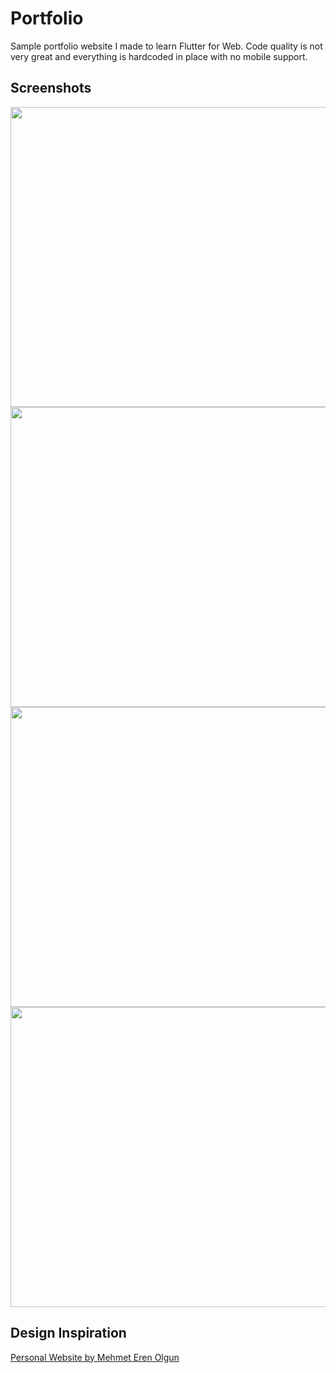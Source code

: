 

# Portfolio

Sample portfolio website I made to learn Flutter for Web.
Code quality is not very great and everything is hardcoded in place with no mobile support.

## Screenshots
<img src="https://raw.githubusercontent.com/oddlyspaced/Portfolio/master/screenshots/home.png" width="853" height="480"/>
<img src="https://raw.githubusercontent.com/oddlyspaced/Portfolio/master/screenshots/education.png" width="853" height="480"/>
<img src="https://raw.githubusercontent.com/oddlyspaced/Portfolio/master/screenshots/skills.png" width="853" height="480"/>
<img src="https://raw.githubusercontent.com/oddlyspaced/Portfolio/master/screenshots/experience.png" width="853" height="480"/>


## Design Inspiration
[Personal Website by Mehmet Eren Olgun](https://www.behance.net/gallery/102515935/Personal-Website)
